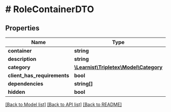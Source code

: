 # # RoleContainerDTO

## Properties

Name | Type | Description | Notes
------------ | ------------- | ------------- | -------------
**container** | **string** |  | [optional]
**description** | **string** |  | [optional]
**category** | [**\Learnist\Tripletex\Model\Category**](Category.md) |  | [optional]
**client_has_requirements** | **bool** |  | [optional]
**dependencies** | **string[]** |  | [optional]
**hidden** | **bool** |  | [optional]

[[Back to Model list]](../../README.md#models) [[Back to API list]](../../README.md#endpoints) [[Back to README]](../../README.md)
